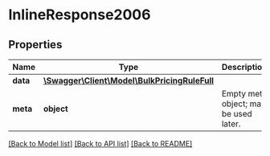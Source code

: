# InlineResponse2006

## Properties
Name | Type | Description | Notes
------------ | ------------- | ------------- | -------------
**data** | [**\Swagger\Client\Model\BulkPricingRuleFull**](BulkPricingRuleFull.md) |  | [optional] 
**meta** | **object** | Empty meta object; may be used later. | [optional] 

[[Back to Model list]](../README.md#documentation-for-models) [[Back to API list]](../README.md#documentation-for-api-endpoints) [[Back to README]](../README.md)



